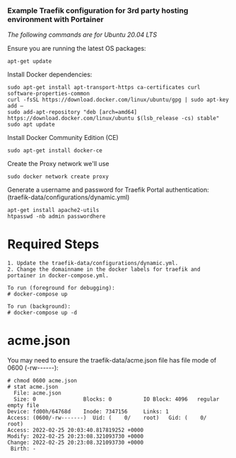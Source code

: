 ### Example Traefik configuration for 3rd party hosting environment with Portainer

*The following commands are for Ubuntu 20.04 LTS*

Ensure you are running the latest OS packages:
```
apt-get update
```

Install Docker dependencies:
```
sudo apt-get install apt-transport-https ca-certificates curl software-properties-common
curl -fsSL https://download.docker.com/linux/ubuntu/gpg | sudo apt-key add –
sudo add-apt-repository "deb [arch=amd64] https://download.docker.com/linux/ubuntu $(lsb_release -cs) stable"
sudo apt update
```

Install Docker Community Edition (CE)
```
sudo apt-get install docker-ce
```

Create the Proxy network we'll use
```
sudo docker network create proxy
```

Generate a username and password for Traefik Portal authentication:
(traefik-data/configurations/dynamic.yml)
```
apt-get install apache2-utils
htpasswd -nb admin passwordhere
```

# Required Steps
```
1. Update the traefik-data/configurations/dynamic.yml.
2. Change the domainname in the docker labels for traefik and portainer in docker-compose.yml.

To run (foreground for debugging):
# docker-compose up

To run (background):
# docker-compose up -d
```

# acme.json
You may need to ensure the traefik-data/acme.json file has file mode of 0600 (-rw------):
```
# chmod 0600 acme.json
# stat acme.json
  File: acme.json
  Size: 0               Blocks: 0          IO Block: 4096   regular empty file
Device: fd00h/64768d    Inode: 7347156     Links: 1
Access: (0600/-rw-------)  Uid: (    0/    root)   Gid: (    0/    root)
Access: 2022-02-25 20:03:40.817819252 +0000
Modify: 2022-02-25 20:23:08.321093730 +0000
Change: 2022-02-25 20:23:08.321093730 +0000
 Birth: -
```
